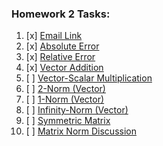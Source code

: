 ### Homework 2 Tasks:

1. [x] [Email Link](1-EmailLink.md)
2. [x] [Absolute Error](2-AbsoluteError.md)
3. [x] [Relative Error](3-RelativeError.md)
4. [x] [Vector Addition](4-VectorAddition.md)
5. [ ] [Vector-Scalar Multiplication](5-ScalarVectorMultiplication.md)
6. [ ] [2-Norm (Vector)](6-2-VectorNorm.md)
7. [ ] [1-Norm (Vector)](7-1VectorNorm.md)
8. [ ] [Infinity-Norm (Vector)](8-Infinity-VectorNorm.md)
9. [ ] [Symmetric Matrix](9-SymmetricMatrix.md)
10. [ ] [Matrix Norm Discussion](10-MatrixNormDiscussion.md)

